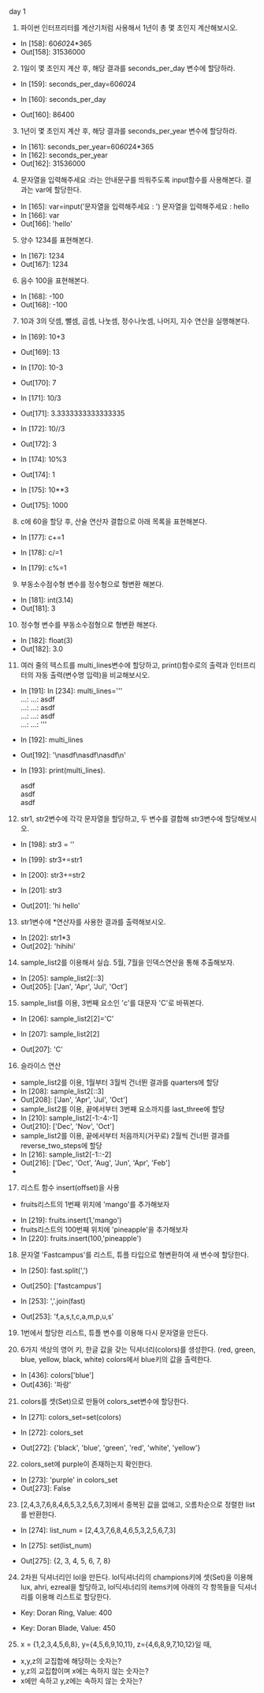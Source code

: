 day 1 

1. 파이썬 인터프리터를 계산기처럼 사용해서 1년이 총 몇 초인지 계산해보시오.
  * In [158]: 60*60*24*365
  * Out[158]: 31536000

2. 1일이 몇 초인지 계산 후, 해당 결과를 seconds_per_day 변수에 할당하라.
 * In [159]: seconds_per_day=60*60*24

 * In [160]: seconds_per_day
 * Out[160]: 86400
3. 1년이 몇 초인지 계산 후, 해당 결과를 seconds_per_year 변수에 할당하라.
 * In [161]: seconds_per_year=60*60*24*365
 * In [162]: seconds_per_year
 * Out[162]: 31536000
4. 문자열을 입력해주세요 :라는 안내문구를 띄워주도록 input함수를 사용해본다. 결과는 var에 할당한다.
 * In [165]: var=input('문자열을 입력해주세요 : ') 문자열을 입력해주세요 :  hello
 * In [166]: var
 * Out[166]: 'hello'

5. 양수 1234를 표현해본다.
 * In [167]: 1234
 * Out[167]: 1234
6. 음수 100을 표현해본다.
 * In [168]: -100
 * Out[168]: -100
7. 10과 3의 덧셈, 뺄셈, 곱셈, 나눗셈, 정수나눗셈, 나머지, 지수 연산을 실행해본다.
 * In [169]: 10+3
 * Out[169]: 13

 * In [170]: 10-3
 * Out[170]: 7

 * In [171]: 10/3
 * Out[171]: 3.3333333333333335

 * In [172]: 10//3
 * Out[172]: 3

 * In [174]: 10%3
 * Out[174]: 1

 * In [175]: 10**3
 * Out[175]: 1000

8. c에 60을 할당 후, 산술 연산자 결합으로 아래 목록을 표현해본다.

 * In [177]: c+=1

 * In [178]: c/=1

 * In [179]: c%=1

9. 부동소수점수형 변수를 정수형으로 형변환 해본다.
 * In [181]: int(3.14)
 * Out[181]: 3


10. 정수형 변수를 부동소수점형으로 형변환 해본다.
 * In [182]: float(3)
 * Out[182]: 3.0
 
11. 여러 줄의 텍스트를 multi_lines변수에 할당하고, print()함수로의 출력과 인터프리터의 자동 출력(변수명 입력)을 비교해보시오.
 * In [191]: In [234]: multi_lines='''  
     ...:      ...: asdf  
     ...:      ...: asdf  
     ...:      ...: asdf  
     ...:      ...: '''   

 * In [192]: multi_lines
 * Out[192]: '\nasdf\nasdf\nasdf\n'

 * In [193]: print(multi_lines).  

   asdf  
   asdf  
   asdf  


12. str1, str2변수에 각각 문자열을 할당하고, 두 변수를 결합해 str3변수에 할당해보시오.

 * In [198]: str3 = ''

 * In [199]: str3+=str1

 * In [200]: str3+=str2

 * In [201]: str3
 * Out[201]: 'hi hello'


13. str1변수에 *연산자를 사용한 결과를 출력해보시오.

 * In [202]: str1*3
 * Out[202]: 'hihihi'


14. sample_list2를 이용해서 실습. 5월, 7월을 인덱스연산을 통해 추출해보자.
 * In [205]: sample_list2[::3]
 * Out[205]: ['Jan', 'Apr', 'Jul', 'Oct']

15. sample_list를 이용, 3번째 요소인 'c'를 대문자 'C'로 바꿔본다.
 * In [206]: sample_list2[2]='C'

 * In [207]: sample_list2[2]
 * Out[207]: 'C'

16. 슬라이스 연산
 * sample_list2를 이용, 1월부터 3월씩 건너뛴 결과를 quarters에 할당
  * In [208]: sample_list2[::3]
  * Out[208]: ['Jan', 'Apr', 'Jul', 'Oct']
 * sample_list2를 이용, 끝에서부터 3번째 요소까지를 last_three에 할당
  * In [210]: sample_list2[-1:-4:-1]
  * Out[210]: ['Dec', 'Nov', 'Oct']
 * sample_list2를 이용, 끝에서부터 처음까지(거꾸로) 2월씩 건너뛴 결과를 reverse_two_steps에 할당
  * In [216]: sample_list2[-1::-2]
  * Out[216]: ['Dec', 'Oct', 'Aug', 'Jun', 'Apr', 'Feb'] 
 * 
17. 리스트 함수 insert(offset)을 사용

 - fruits리스트의 1번째 위치에 'mango'를 추가해보자
  * In [219]: fruits.insert(1,'mango')
 * fruits리스트의 100번째 위치에 'pineapple'을 추가해보자
  * In [220]: fruits.insert(100,'pineapple')


18.  문자열 'Fastcampus'를 리스트, 튜플 타입으로 형변환하여 새 변수에 할당한다.
 * In [250]: fast.split(',')
 * Out[250]: ['fastcampus']

 * In [253]: ','.join(fast)
 * Out[253]: 'f,a,s,t,c,a,m,p,u,s'

19. 1번에서 할당한 리스트, 튜플 변수를 이용해 다시 문자열을 만든다.
 
 
20. 6가지 색상의 영어 키, 한글 값을 갖는 딕셔너리(colors)를 생성한다. (red, green, blue, yellow, black, white)
colors에서 blue키의 값을 출력한다.

 * In [436]: colors['blue']
 * Out[436]: '파랑'

21. colors를 셋(Set)으로 만들어 colors_set변수에 할당한다.
 * In [271]: colors_set=set(colors)

 * In [272]: colors_set
 * Out[272]: {'black', 'blue', 'green', 'red', 'white', 'yellow'}

22. colors_set에 purple이 존재하는지 확인한다.

 * In [273]: 'purple' in colors_set
 * Out[273]: False

23. [2,4,3,7,6,8,4,6,5,3,2,5,6,7,3]에서 중복된 값을 없애고, 오름차순으로 정렬한 list를 반환한다.
 * In [274]: list_num = [2,4,3,7,6,8,4,6,5,3,2,5,6,7,3]

 * In [275]: set(list_num)
 * Out[275]: {2, 3, 4, 5, 6, 7, 8}

24. 2차원 딕셔너리인 lol을 만든다.
lol딕셔너리의 champions키에 셋(Set)을 이용해 lux, ahri, ezreal을 할당하고,
lol딕셔너리의 items키에 아래의 각 항목들을 딕셔너리를 이용해 리스트로 할당한다.

* Key: Doran Ring, Value: 400


* Key: Doran Blade, Value: 450


25. x = {1,2,3,4,5,6,8}, y={4,5,6,9,10,11}, z={4,6,8,9,7,10,12}일 때,

* x,y,z의 교집합에 해당하는 숫자는?
* y,z의 교집합이며 x에는 속하지 않는 숫자는?
* x에만 속하고 y,z에는 속하지 않는 숫자는?